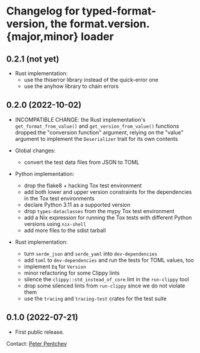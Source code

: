 # Changelog for typed-format-version, the format.version.{major,minor} loader

## 0.2.1 (not yet)

- Rust implementation:
  - use the thiserror library instead of the quick-error one
  - use the anyhow library to chain errors

## 0.2.0 (2022-10-02)

- INCOMPATIBLE CHANGE: the Rust implementation's `get_format_from_value()` and
  `get_version_from_value()` functions dropped the "conversion function"
  argument, relying on the "value" argument to implement the `Deserializer`
  trait for its own contents

- Global changes:
  - convert the test data files from JSON to TOML

- Python implementation:
  - drop the flake8 + hacking Tox test environment
  - add both lower and upper version constraints for the dependencies in
    the Tox test environments
  - declare Python 3.11 as a supported version
  - drop `types-dataclasses` from the mypy Tox test environment
  - add a Nix expression for running the Tox tests with different Python
    versions using `nix-shell`
  - add more files to the sdist tarball

- Rust implementation:
  - turn `serde_json` and `serde_yaml` into `dev-dependencies`
  - add `toml` to `dev-dependencies` and run the tests for TOML values, too
  - implement `Eq` for `Version`
  - minor refactoring for some Clippy lints
  - silence the `clippy::std_instead_of_core` lint in the `run-clippy` tool 
  - drop some silenced lints from `run-clippy` since we do not violate them
  - use the `tracing` and `tracing-test` crates for the test suite

## 0.1.0 (2022-07-21)

- First public release.

Contact: [Peter Pentchev](mailto:roam@ringlet.net)
